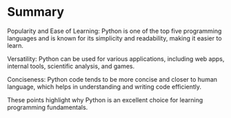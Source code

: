 # Summary

Popularity and Ease of Learning: Python is one of the top five programming languages and is known for its simplicity and readability, making it easier to learn.

Versatility: Python can be used for various applications, including web apps, internal tools, scientific analysis, and games.

Conciseness: Python code tends to be more concise and closer to human language, which helps in understanding and writing code efficiently.

These points highlight why Python is an excellent choice for learning programming fundamentals.
